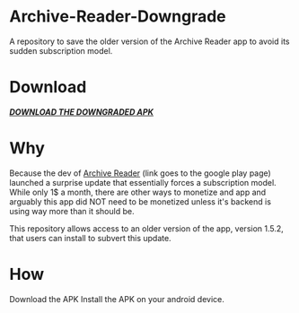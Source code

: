 # Archive-Reader-Downgrade
A repository to save the older version of the Archive Reader app to avoid its sudden subscription model.

# Download
***[DOWNLOAD THE DOWNGRADED APK](https://mega.nz/file/0Ch3zKrY#Wp2CmymjpNrkZtg7FH_r5wZ5z8IN1u_rX9dZ6S9A0To)***


# Why
Because the dev of [Archive Reader](https://play.google.com/store/apps/details?id=com.readerapps.ao3_reader&hl=en_US&gl=US&pli=1) (link goes to the google play page) launched a surprise update that essentially forces a subscription model. While only 1$ a month, there are other ways to monetize and app and arguably this app did NOT need to be monetized unless it's backend is using way more than it should be.

This repository allows access to an older version of the app, version 1.5.2, that users can install to subvert this update.

# How
Download the APK
Install the APK on your android device.
